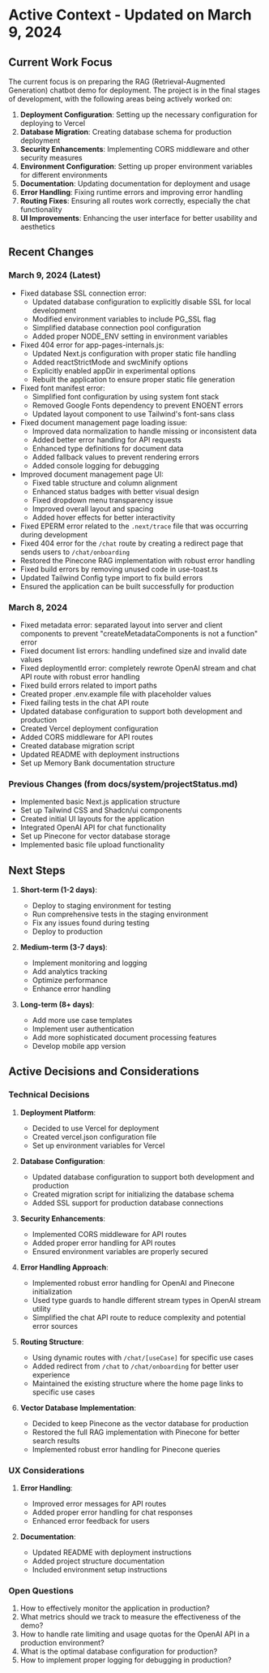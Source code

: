# Active Context - Updated on March 9, 2024

## Current Work Focus

The current focus is on preparing the RAG (Retrieval-Augmented Generation) chatbot demo for deployment. The project is in the final stages of development, with the following areas being actively worked on:

1. **Deployment Configuration**: Setting up the necessary configuration for deploying to Vercel
2. **Database Migration**: Creating database schema for production deployment
3. **Security Enhancements**: Implementing CORS middleware and other security measures
4. **Environment Configuration**: Setting up proper environment variables for different environments
5. **Documentation**: Updating documentation for deployment and usage
6. **Error Handling**: Fixing runtime errors and improving error handling
7. **Routing Fixes**: Ensuring all routes work correctly, especially the chat functionality
8. **UI Improvements**: Enhancing the user interface for better usability and aesthetics

## Recent Changes

### March 9, 2024 (Latest)

- Fixed database SSL connection error:
  - Updated database configuration to explicitly disable SSL for local development
  - Modified environment variables to include PG_SSL flag
  - Simplified database connection pool configuration
  - Added proper NODE_ENV setting in environment variables
- Fixed 404 error for app-pages-internals.js:
  - Updated Next.js configuration with proper static file handling
  - Added reactStrictMode and swcMinify options
  - Explicitly enabled appDir in experimental options
  - Rebuilt the application to ensure proper static file generation
- Fixed font manifest error:
  - Simplified font configuration by using system font stack
  - Removed Google Fonts dependency to prevent ENOENT errors
  - Updated layout component to use Tailwind's font-sans class
- Fixed document management page loading issue:
  - Improved data normalization to handle missing or inconsistent data
  - Added better error handling for API requests
  - Enhanced type definitions for document data
  - Added fallback values to prevent rendering errors
  - Added console logging for debugging
- Improved document management page UI:
  - Fixed table structure and column alignment
  - Enhanced status badges with better visual design
  - Fixed dropdown menu transparency issue
  - Improved overall layout and spacing
  - Added hover effects for better interactivity
- Fixed EPERM error related to the `.next/trace` file that was occurring during development
- Fixed 404 error for the `/chat` route by creating a redirect page that sends users to `/chat/onboarding`
- Restored the Pinecone RAG implementation with robust error handling
- Fixed build errors by removing unused code in use-toast.ts
- Updated Tailwind Config type import to fix build errors
- Ensured the application can be built successfully for production

### March 8, 2024

- Fixed metadata error: separated layout into server and client components to prevent "createMetadataComponents is not a function" error
- Fixed document list errors: handling undefined size and invalid date values
- Fixed deploymentId error: completely rewrote OpenAI stream and chat API route with robust error handling
- Fixed build errors related to import paths
- Created proper .env.example file with placeholder values
- Fixed failing tests in the chat API route
- Updated database configuration to support both development and production
- Created Vercel deployment configuration
- Added CORS middleware for API routes
- Created database migration script
- Updated README with deployment instructions
- Set up Memory Bank documentation structure

### Previous Changes (from docs/system/projectStatus.md)

- Implemented basic Next.js application structure
- Set up Tailwind CSS and Shadcn/ui components
- Created initial UI layouts for the application
- Integrated OpenAI API for chat functionality
- Set up Pinecone for vector database storage
- Implemented basic file upload functionality

## Next Steps

1. **Short-term (1-2 days)**:

   - Deploy to staging environment for testing
   - Run comprehensive tests in the staging environment
   - Fix any issues found during testing
   - Deploy to production

2. **Medium-term (3-7 days)**:

   - Implement monitoring and logging
   - Add analytics tracking
   - Optimize performance
   - Enhance error handling

3. **Long-term (8+ days)**:
   - Add more use case templates
   - Implement user authentication
   - Add more sophisticated document processing features
   - Develop mobile app version

## Active Decisions and Considerations

### Technical Decisions

1. **Deployment Platform**:

   - Decided to use Vercel for deployment
   - Created vercel.json configuration file
   - Set up environment variables for Vercel

2. **Database Configuration**:

   - Updated database configuration to support both development and production
   - Created migration script for initializing the database schema
   - Added SSL support for production database connections

3. **Security Enhancements**:

   - Implemented CORS middleware for API routes
   - Added proper error handling for API routes
   - Ensured environment variables are properly secured

4. **Error Handling Approach**:

   - Implemented robust error handling for OpenAI and Pinecone initialization
   - Used type guards to handle different stream types in OpenAI stream utility
   - Simplified the chat API route to reduce complexity and potential error sources

5. **Routing Structure**:

   - Using dynamic routes with `/chat/[useCase]` for specific use cases
   - Added redirect from `/chat` to `/chat/onboarding` for better user experience
   - Maintained the existing structure where the home page links to specific use cases

6. **Vector Database Implementation**:
   - Decided to keep Pinecone as the vector database for production
   - Restored the full RAG implementation with Pinecone for better search results
   - Implemented robust error handling for Pinecone queries

### UX Considerations

1. **Error Handling**:

   - Improved error messages for API routes
   - Added proper error handling for chat responses
   - Enhanced error feedback for users

2. **Documentation**:
   - Updated README with deployment instructions
   - Added project structure documentation
   - Included environment setup instructions

### Open Questions

1. How to effectively monitor the application in production?
2. What metrics should we track to measure the effectiveness of the demo?
3. How to handle rate limiting and usage quotas for the OpenAI API in a production environment?
4. What is the optimal database configuration for production?
5. How to implement proper logging for debugging in production?
